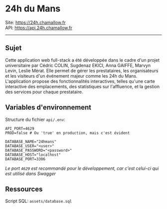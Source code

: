 # 24h du Mans

Site: https://24h.chamallow.fr<br>
API:  https://api.24h.chamallow.fr

***

## Sujet

Cette application web full-stack a été développée dans le cadre d'un projet universitaire par Cédric COLIN, Sugdenaz
EKICI, Anna GAIFFE, Marvyn Levin, Leslie Mérat. Elle permet de gérer les prestataires, les organisateurs et les
visiteurs d'un événement majeur comme les 24h du Mans. L'application propose des fonctionnalités interactives, telles
qu'une carte interactive des emplacements, des statistiques sur l'affluence, et la gestion des services pour chaque
prestataire.

## Variables d'environnement

Structure du fichier `api/.env`:

```dotenv
API_PORT=4629
PROD=false # Ou 'true' en production, mais c'est évident

DATABASE_NAME="24hmans"
DATABASE_USER="<user>"
DATABASE_PASSWORD="<password>"
DATABASE_HOST="localhost"
DATABASE_PORT=3306
```

_Le port `4629` est recommandé pour le développement, car c'est celui-ci qui est utilisé dans Swagger_

## Ressources

Script SQL: `assets/database.sql`